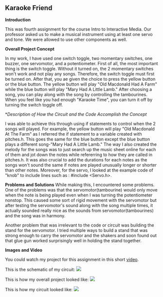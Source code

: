 ## Karaoke Friend 

**Introduction**

This was fourth assignment for the course Intro to Interactive Media.
Our professor asked us to make a musical instrument using at least one servo and tone. 
We were allowed to use other components as well.

**Overall Project Concept**

In my work, I have used one switch toggle, two momentary switches, one buzzer, one servomotor, and a potentiometer.
First of all, the most important thing is the switch toggle. Without it turned on, the 2 momentary switches won't work
and not play any songs. Therefore, the switch toggle must first be turned on. After that, you ae given the choice to 
press the yellow button or the blue button. The yellow button will play "Old Macdonald Had A Farm" while the blue button 
will play "Mary Had A Little Lamb." After choosing a song, you can play along with the song by controlling the tambourines.
When you feel like you had enough "Karaoke Time", you can turn it off by turning the switch toggle off.

**Description of How the Circuit and the Code Accomplish the Concept*

I was able to achieve this through using if statements to control when the 2 songs will played. For example,
the yellow button will play "Old Macdonald At The Farm" as I referred the if statement to a variable created with pitches.h.
This goes the same for the blue button except the blue button plays a different song-"Mary Had A Little Lamb." 
The way I also created the melody for the songs was to just search up the music sheet online for each of them and jot down the 
notes while refererring to how they are called in pitches.h. It was also crucial to add the durations for each notes as 
the songs won't sound the same if notes are played unusually longer or shorter than other notes. Moreover, for the servo, I looked
at the example code of "knob" to include lines such as : #include <Servo.h>.

**Problems and Solutions**
While making this, I encountered some problems. One of the problems was that the servomotor(tambourine) would only move
when the note is being played even when I was turning the potentiometer nonstop. This caused some sort of rigid movement
with the servomotor but after testing the servomotor's sound along with the song multiple times, it actually sounded really nice
as the sounds from servomotor(tambourines) and the song was in harmony. 

Another problem that was irrelevant to the code or circuit was building the stand for the servomotor. I tried multiple ways to
build a stand that was strong enough to carry the servomotor and the shakers and soon found out that glue gun worked surprisingly
well in holding the stand together.

**Images and Video**

You could watch my project for this assignment in this short [video](https://youtu.be/7H3kJTmmnRE).

This is the schematic of my circuit:
![](https://i.imgur.com/OjBxz26.png)

This is how my overall project looked like:
![](https://i.imgur.com/dKK63Xi.png)

This is how my circuit looked like:
![](https://i.imgur.com/Rie1iJY.jpg)



